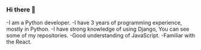 ### Hi there 👋

<!--
**hfakour/hfakour** is a ✨ _special_ ✨ repository because its `README.md` (this file) appears on your GitHub profile.

Here are some ideas to get you started:

- 🔭 I’m currently working on ...
- 🌱 I’m currently learning ...
- 👯 I’m looking to collaborate on ...
- 🤔 I’m looking for help with ...
- 💬 Ask me about ...
- 📫 How to reach me: ...
- 😄 Pronouns: ...
- ⚡ Fun fact: ...
-->

-I am a Python developer.
-I have 3 years of programming experience, mostly in Python.
-I have strong knowledge of using Django, You can see some of my repositories.
-Good understanding of JavaScript.
-Familiar with the React.
